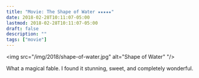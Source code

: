 ```yaml
---
title: "Movie: The Shape of Water ★★★★★"
date: 2018-02-28T10:11:07-05:00
lastmod: 2018-02-28T10:11:07-05:00
draft: false
description: ""
tags: ["movie"]
---
```


<img src="/img/2018/shape-of-water.jpg" alt="Shape of Water" "/>

What a magical fable. I found it stunning, sweet, and completely wonderful.

